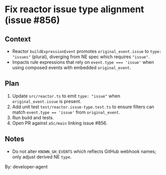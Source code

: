 # Fix reactor issue type alignment (issue #856)

## Context

- Reactor `buildExpressionEvent` promotes `original_event.issue` to `type: "issues"` (plural), diverging from NE spec which requires `"issue"`.
- Impacts rule expressions that rely on `event.type === 'issue'` when using composed events with embedded `original_event`.

## Plan

1. Update `src/reactor.ts` to emit `type: "issue"` when `original_event.issue` is present.
2. Add unit test `test/reactor.issue-type.test.ts` to ensure filters can match `event.type == 'issue'` from `original_event`.
3. Run build and tests.
4. Open PR against `a5c/main` linking issue #856.

## Notes

- Do not alter `KNOWN_GH_EVENTS` which reflects GitHub webhook names; only adjust derived NE `type`.

By: developer-agent
